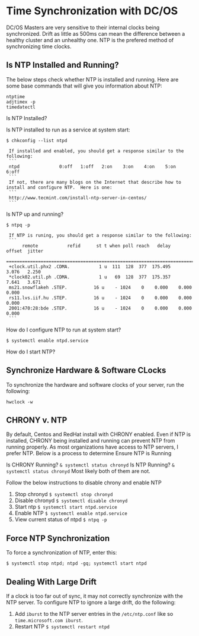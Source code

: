 # Time Synchronization with DC/OS

DC/OS Masters are very sensitive to their internal clocks being synchronized.  Drift as little as 500ms can mean the difference between a healthy cluster and an unhealthy one.  NTP is the prefered method of synchronizing time clocks.

## Is NTP Installed and Running?
The below steps check whether NTP is installed and running.  Here are some base commands that will give you information about NTP:
```
ntptime
adjtimex -p
timedatectl
```
Is NTP Installed?



Is NTP installed to run as a service at system start:
```
$ chkconfig --list ntpd
```
     If installed and enabled, you should get a response similar to the following:
     ```
     ntpd           	0:off	1:off	2:on	3:on	4:on	5:on	6:off
     ```
     If not, there are many blogs on the Internet that describe how to install and configure NTP.  Here is one:
     ```
     http://www.tecmint.com/install-ntp-server-in-centos/
     ```

Is NTP up and running?
```
$ ntpq -p
```
     If NTP is runing, you should get a response similar to the following:
     ```
          remote           refid      st t when poll reach   delay   offset  jitter
     ==============================================================================
     +clock.util.phx2 .CDMA.           1 u  111  128  377  175.495    3.076   2.250
     *clock02.util.ph .CDMA.           1 u   69  128  377  175.357    7.641   3.671
     ms21.snowflakeh .STEP.          16 u    - 1024    0    0.000    0.000   0.000
     rs11.lvs.iif.hu .STEP.          16 u    - 1024    0    0.000    0.000   0.000
     2001:470:28:bde .STEP.          16 u    - 1024    0    0.000    0.000   0.000
     ```
How do I configure NTP to run at system start?
```
$ systemctl enable ntpd.service
```
How do I start NTP?


## Synchronize Hardware & Software CLocks
To synchronize the hardware and software clocks of your server, run the following:
```
hwclock -w
```

## CHRONY v. NTP
By default, Centos and RedHat install with CHRONY enabled.  Even if NTP is installed, CHRONY being installed and running can prevent NTP from running properly.  As most organizations have access to NTP servers, I prefer NTP.  Below is a process to determine Ensure NTP is Running

Is CHRONY Running? `& systemctl status chronyd`
Is NTP Running? `& systemctl status chronyd`
Most likely both of them are not.

Follow the below instructions to disable chrony and enable NTP
1.  Stop chronyd `$ systemctl stop chronyd`
2.  Disable chronyd `$ systemctl disable chronyd`
3.  Start ntp `$ systemctl start ntpd.service`
4.  Enable NTP `$ systemctl enable ntpd.service`
5.  View current status of ntpd `$ ntpq -p`

## Force NTP Synchronization
To force a synchronization of NTP, enter this:
```
$ systemctl stop ntpd; ntpd -gq; systemctl start ntpd
```

## Dealing With Large Drift
If a clock is too far out of sync, it may not correctly synchronize with the NTP server.  To configure NTP to ignore a large drift, do the following:
1.  Add `iburst` to the NTP server entries in the `/etc/ntp.conf` like so `time.microsoft.com iburst`.  
2.  Restart NTP `$ systemctl restart ntpd`

